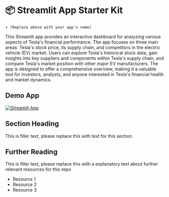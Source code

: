 # 📦 Streamlit App Starter Kit 
```
⬆️ (Replace above with your app's name)
```

This Streamlit app provides an interactive dashboard for analyzing various aspects of Tesla's financial performance. The app focuses on three main areas: Tesla's stock price, its supply chain, and competitors in the electric vehicle (EV) market. Users can explore Tesla's historical stock data, gain insights into key suppliers and components within Tesla's supply chain, and compare Tesla's market position with other major EV manufacturers. The app is designed to offer a comprehensive overview, making it a valuable tool for investors, analysts, and anyone interested in Tesla's financial health and market dynamics.


## Demo App

[![Streamlit App](https://static.streamlit.io/badges/streamlit_badge_black_white.svg)](https://ml-model-builder-template.streamlit.app/)

## Section Heading

This is filler text, please replace this with text for this section.

## Further Reading

This is filler text, please replace this with a explanatory text about further relevant resources for this repo
- Resource 1
- Resource 2
- Resource 3
